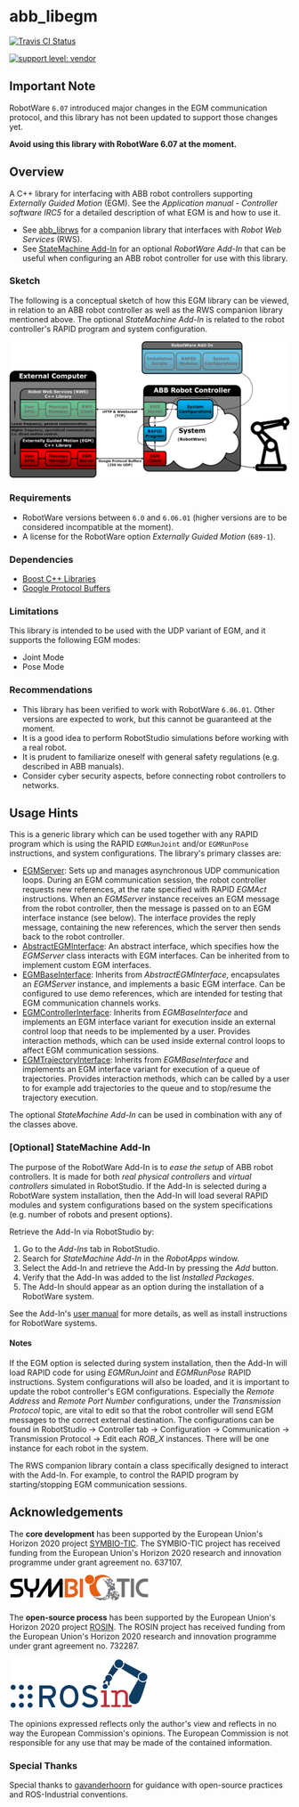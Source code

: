# abb_libegm

[![Travis CI Status](https://travis-ci.org/ros-industrial/abb_libegm.svg?branch=master)](https://travis-ci.org/ros-industrial/abb_libegm)

[![support level: vendor](https://img.shields.io/badge/support%20level-vendor-brightgreen.png)](http://rosindustrial.org/news/2016/10/7/better-supporting-a-growing-ros-industrial-software-platform)

## Important Note

RobotWare `6.07` introduced major changes in the EGM communication protocol, and this library has not been updated to support those changes yet.

**Avoid using this library with RobotWare 6.07 at the moment.**

## Overview

A C++ library for interfacing with ABB robot controllers supporting *Externally Guided Motion* (EGM). See the *Application manual - Controller software IRC5* for a detailed description of what EGM is and how to use it.

* See [abb_librws](https://github.com/ros-industrial/abb_librws) for a companion library that interfaces with *Robot Web Services* (RWS).
* See [StateMachine Add-In](https://robotapps.robotstudio.com/#/viewApp/7fa7065f-457f-47ce-98d7-c04882e703ee) for an optional *RobotWare Add-In* that can be useful when configuring an ABB robot controller for use with this library.

### Sketch

The following is a conceptual sketch of how this EGM library can be viewed, in relation to an ABB robot controller as well as the RWS companion library mentioned above. The optional *StateMachine Add-In* is related to the robot controller's RAPID program and system configuration.

![EGM sketch](docs/images/egm_sketch.png)

### Requirements

* RobotWare versions between `6.0` and `6.06.01` (higher versions are to be considered incompatible at the moment).
* A license for the RobotWare option *Externally Guided Motion* (`689-1`).

### Dependencies

* [Boost C++ Libraries](https://www.boost.org)
* [Google Protocol Buffers](https://developers.google.com/protocol-buffers)

### Limitations

This library is intended to be used with the UDP variant of EGM, and it supports the following EGM modes:

* Joint Mode
* Pose Mode

### Recommendations

* This library has been verified to work with RobotWare `6.06.01`. Other versions are expected to work, but this cannot be guaranteed at the moment.
* It is a good idea to perform RobotStudio simulations before working with a real robot.
* It is prudent to familiarize oneself with general safety regulations (e.g. described in ABB manuals).
* Consider cyber security aspects, before connecting robot controllers to networks.

## Usage Hints

This is a generic library which can be used together with any RAPID program which is using the RAPID `EGMRunJoint` and/or `EGMRunPose` instructions, and system configurations. The library's primary classes are:

* [EGMServer](include/abb_libegm/egm_server.h): Sets up and manages asynchronous UDP communication loops. During an EGM communication session, the robot controller requests new references, at the rate specified with RAPID *EGMAct* instructions. When an *EGMServer* instance receives an EGM message from the robot controller, then the message is passed on to an EGM interface instance (see below). The interface provides the reply message, containing the new references, which the server then sends back to the robot controller.
* [AbstractEGMInterface](include/abb_libegm/egm_server.h): An abstract interface, which specifies how the *EGMServer* class interacts with EGM interfaces. Can be inherited from to implement custom EGM interfaces.
* [EGMBaseInterface](include/abb_libegm/egm_base_interface.h): Inherits from *AbstractEGMInterface*, encapsulates an *EGMServer* instance, and implements a basic EGM interface. Can be configured to use demo references, which are intended for testing that EGM communication channels works.
* [EGMControllerInterface](include/abb_libegm/egm_controller_interface.h): Inherits from *EGMBaseInterface* and implements an EGM interface variant for execution inside an external control loop that needs to be implemented by a user. Provides interaction methods, which can be used inside external control loops to affect EGM communication sessions.
* [EGMTrajectoryInterface](include/abb_libegm/egm_trajectory_interface.h): Inherits from *EGMBaseInterface* and implements an EGM interface variant for execution of a queue of trajectories. Provides interaction methods, which can be called by a user to for example add trajectories to the queue and to stop/resume the trajectory execution.

The optional *StateMachine Add-In* can be used in combination with any of the classes above.

### [Optional] StateMachine Add-In

The purpose of the RobotWare Add-In is to *ease the setup* of ABB robot controllers. It is made for both *real physical controllers* and *virtual controllers* simulated in RobotStudio. If the Add-In is selected during a RobotWare system installation, then the Add-In will load several RAPID modules and system configurations based on the system specifications (e.g. number of robots and present options).

Retrieve the Add-In via RobotStudio by:

1. Go to the *Add-Ins* tab in RobotStudio.
2. Search for *StateMachine Add-In* in the *RobotApps* window.
3. Select the Add-In and retrieve the Add-In by pressing the *Add* button.
4. Verify that the Add-In was added to the list *Installed Packages*.
5. The Add-In should appear as an option during the installation of a RobotWare system.

See the Add-In's [user manual](https://robotapps.blob.core.windows.net/appreferences/docs/2093c0e8-d469-4188-bdd2-ca42e27cba5cUserManual.pdf) for more details, as well as install instructions for RobotWare systems.

#### Notes

If the EGM option is selected during system installation, then the Add-In will load RAPID code for using *EGMRunJoint* and *EGMRunPose* RAPID instructions. System configurations will also be loaded, and it is important to update the robot controller's EGM configurations. Especially the *Remote Address* and *Remote Port Number* configurations, under the *Transmission Protocol* topic, are vital to edit so that the robot controller will send EGM messages to the correct external destination. The configurations can be found in RobotStudio -> Controller tab -> Configuration -> Communication -> Transmission Protocol -> Edit each *ROB_X* instances. There will be one instance for each robot in the system.

The RWS companion library contain a class specifically designed to interact with the Add-In. For example, to control the RAPID program by starting/stopping EGM communication sessions.

## Acknowledgements

The **core development** has been supported by the European Union's Horizon 2020 project [SYMBIO-TIC](http://www.symbio-tic.eu/).
The SYMBIO-TIC project has received funding from the European Union's Horizon 2020 research and innovation programme under grant agreement no. 637107.

<img src="docs/images/symbio_tic_logo.png" width="250">

The **open-source process** has been supported by the European Union's Horizon 2020 project [ROSIN](http://rosin-project.eu/).
The ROSIN project has received funding from the European Union's Horizon 2020 research and innovation programme under grant agreement no. 732287.

<img src="docs/images/rosin_logo.png" width="250">

The opinions expressed reflects only the author's view and reflects in no way the European Commission's opinions.
The European Commission is not responsible for any use that may be made of the contained information.

### Special Thanks

Special thanks to [gavanderhoorn](https://github.com/gavanderhoorn) for guidance with open-source practices and ROS-Industrial conventions.
